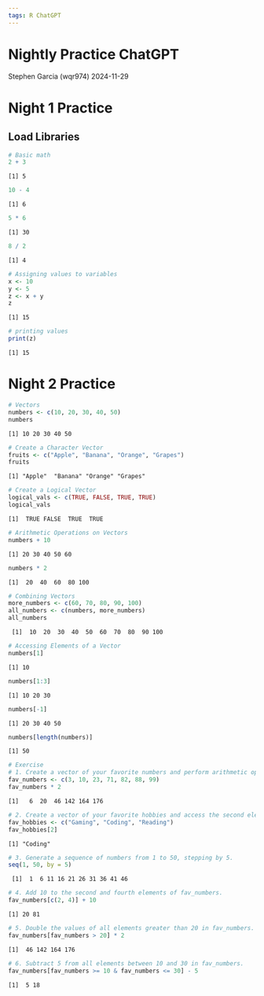 ```yaml
---
tags: R ChatGPT
---
```


# Nightly Practice ChatGPT
Stephen Garcia (wqr974)
2024-11-29

# Night 1 Practice

## Load Libraries

``` r
# Basic math
2 + 3
```

    [1] 5

``` r
10 - 4
```

    [1] 6

``` r
5 * 6
```

    [1] 30

``` r
8 / 2
```

    [1] 4

``` r
# Assigning values to variables
x <- 10
y <- 5
z <- x + y
z
```

    [1] 15

``` r
# printing values
print(z)
```

    [1] 15

# Night 2 Practice

``` r
# Vectors
numbers <- c(10, 20, 30, 40, 50)
numbers
```

    [1] 10 20 30 40 50

``` r
# Create a Character Vector
fruits <- c("Apple", "Banana", "Orange", "Grapes")
fruits
```

    [1] "Apple"  "Banana" "Orange" "Grapes"

``` r
# Create a Logical Vector
logical_vals <- c(TRUE, FALSE, TRUE, TRUE)
logical_vals
```

    [1]  TRUE FALSE  TRUE  TRUE

``` r
# Arithmetic Operations on Vectors
numbers + 10
```

    [1] 20 30 40 50 60

``` r
numbers * 2
```

    [1]  20  40  60  80 100

``` r
# Combining Vectors
more_numbers <- c(60, 70, 80, 90, 100)
all_numbers <- c(numbers, more_numbers)
all_numbers
```

     [1]  10  20  30  40  50  60  70  80  90 100

``` r
# Accessing Elements of a Vector
numbers[1]
```

    [1] 10

``` r
numbers[1:3]
```

    [1] 10 20 30

``` r
numbers[-1]
```

    [1] 20 30 40 50

``` r
numbers[length(numbers)]
```

    [1] 50

``` r
# Exercise
# 1. Create a vector of your favorite numbers and perform arithmetic operations on it.
fav_numbers <- c(3, 10, 23, 71, 82, 88, 99)
fav_numbers * 2
```

    [1]   6  20  46 142 164 176

``` r
# 2. Create a vector of your favorite hobbies and access the second element of the vector.
fav_hobbies <- c("Gaming", "Coding", "Reading")
fav_hobbies[2]
```

    [1] "Coding"

``` r
# 3. Generate a sequence of numbers from 1 to 50, stepping by 5.
seq(1, 50, by = 5)
```

     [1]  1  6 11 16 21 26 31 36 41 46

``` r
# 4. Add 10 to the second and fourth elements of fav_numbers.
fav_numbers[c(2, 4)] + 10
```

    [1] 20 81

``` r
# 5. Double the values of all elements greater than 20 in fav_numbers.
fav_numbers[fav_numbers > 20] * 2
```

    [1]  46 142 164 176

``` r
# 6. Subtract 5 from all elements between 10 and 30 in fav_numbers.
fav_numbers[fav_numbers >= 10 & fav_numbers <= 30] - 5
```

    [1]  5 18
